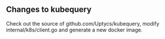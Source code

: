 

## Changes to kubequery

Check out the source of github.com/Uptycs/kubequery, modify internal/k8s/client.go and generate a new docker image.
